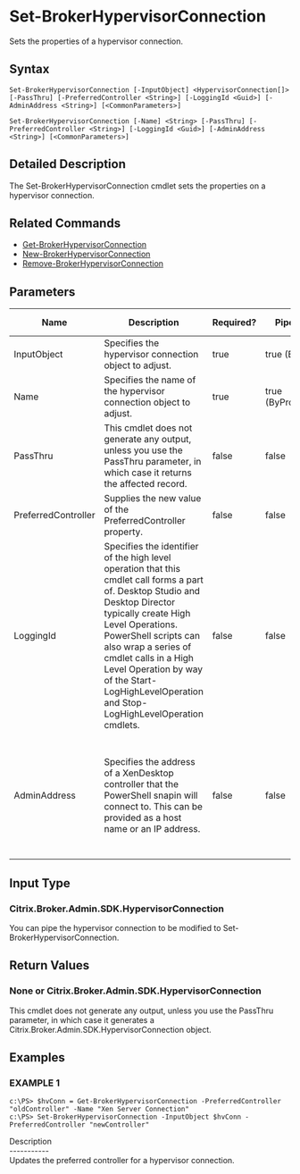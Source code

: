 ﻿# Set-BrokerHypervisorConnection

   Sets the properties of a hypervisor connection.

## Syntax
```
Set-BrokerHypervisorConnection [-InputObject] <HypervisorConnection[]> [-PassThru] [-PreferredController <String>] [-LoggingId <Guid>] [-AdminAddress <String>] [<CommonParameters>]

Set-BrokerHypervisorConnection [-Name] <String> [-PassThru] [-PreferredController <String>] [-LoggingId <Guid>] [-AdminAddress <String>] [<CommonParameters>]
```

## Detailed Description
   The Set-BrokerHypervisorConnection cmdlet sets the properties on a hypervisor connection.

## Related Commands
  * [Get-BrokerHypervisorConnection](Get-BrokerHypervisorConnection.html)
  * [New-BrokerHypervisorConnection](New-BrokerHypervisorConnection.html)
  * [Remove-BrokerHypervisorConnection](Remove-BrokerHypervisorConnection.html)
## Parameters

| Name   | Description | Required? | Pipeline Input | Default Value |
| --- | --- | --- | --- | --- |
| InputObject | Specifies the hypervisor connection object to adjust. | true | true (ByValue) |  |
| Name | Specifies the name of the hypervisor connection object to adjust. | true | true (ByPropertyName) |  |
| PassThru | This cmdlet does not generate any output, unless you use the PassThru parameter, in which case it returns the affected record. | false | false | False |
| PreferredController | Supplies the new value of the PreferredController property. | false | false |  |
| LoggingId | Specifies the identifier of the high level operation that this cmdlet call forms a part of. Desktop Studio and Desktop Director typically create High Level Operations. PowerShell scripts can also wrap a series of cmdlet calls in a High Level Operation by way of the Start-LogHighLevelOperation and Stop-LogHighLevelOperation cmdlets. | false | false |  |
| AdminAddress | Specifies the address of a XenDesktop controller that the PowerShell snapin will connect to. This can be provided as a host name or an IP address. | false | false | Localhost. Once a value is provided by any cmdlet, this value will become the default. |

## Input Type
### Citrix.Broker.Admin.SDK.HypervisorConnection
   You can pipe the hypervisor connection to be modified to Set-BrokerHypervisorConnection.
## Return Values
### None or Citrix.Broker.Admin.SDK.HypervisorConnection
   This cmdlet does not generate any output, unless you use the PassThru parameter, in which case it generates a Citrix.Broker.Admin.SDK.HypervisorConnection object.
## Examples

### EXAMPLE 1
```
c:\PS> $hvConn = Get-BrokerHypervisorConnection -PreferredController "oldController" -Name "Xen Server Connection"
c:\PS> Set-BrokerHypervisorConnection -InputObject $hvConn -PreferredController "newController"
```
   Description<br>-----------<br>Updates the preferred controller for a hypervisor connection.
